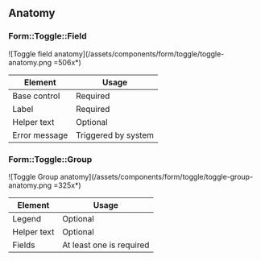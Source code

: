 ## Anatomy

### Form::Toggle::Field

![Toggle field anatomy](/assets/components/form/toggle/toggle-anatomy.png =506x*)

| Element          | Usage                |
|------------------|----------------------|
| Base control     | Required             |
| Label            | Required             |
| Helper text      | Optional             |
| Error message    | Triggered by system  |

### Form::Toggle::Group

![Toggle Group anatomy](/assets/components/form/toggle/toggle-group-anatomy.png =325x*)

| Element          | Usage                           |
|------------------|---------------------------------|
| Legend           | Optional                        |
| Helper text      | Optional                        |
| Fields           | At least one is required        |